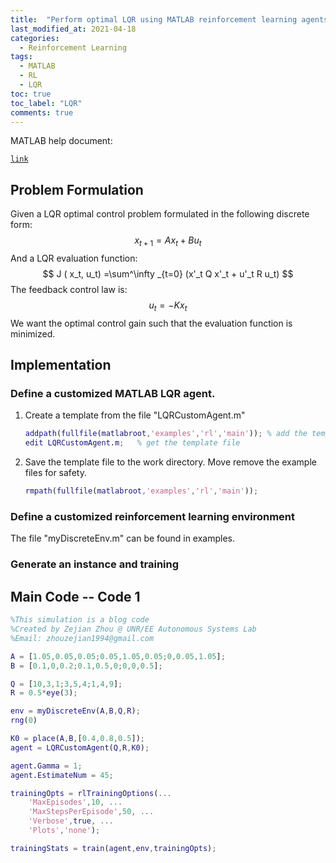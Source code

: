 ```yaml
---
title:  "Perform optimal LQR using MATLAB reinforcement learning agents"
last_modified_at: 2021-04-18
categories: 
  - Reinforcement Learning
tags:
  - MATLAB
  - RL
  - LQR
toc: true
toc_label: "LQR"
comments: true
---
```


MATLAB help document: 

[`link`](https://ww2.mathworks.cn/help/reinforcement-learning/ug/custom-agents.html)  


## Problem Formulation 

Given a LQR optimal control problem formulated in the following discrete form:
$$
x_{t+1}=Ax_t+Bu_t
$$
And a LQR evaluation function:
$$
J ( x_t, u_t) =\sum^\infty _{t=0} (x'_t Q x'_t + u'_t R u_t)
$$
The feedback control law is:
$$
u_t = -K x_t
$$
We want the optimal control gain such that the evaluation function is minimized. 

## Implementation 

### Define a customized MATLAB LQR agent. 

1. Create a template from the file "LQRCustomAgent.m"

   ```matlab
   addpath(fullfile(matlabroot,'examples','rl','main')); % add the template path
   edit LQRCustomAgent.m;	% get the template file
   ```
   
2. Save the template file to the work directory. Move remove the example files for safety.

   ```matlab
   rmpath(fullfile(matlabroot,'examples','rl','main')); 
   ```

### Define a customized reinforcement learning environment 

The file "myDiscreteEnv.m" can be found in examples.

### Generate an instance and training 

## Main Code -- Code 1

```matlab
%This simulation is a blog code
%Created by Zejian Zhou @ UNR/EE Autonomous Systems Lab
%Email: zhouzejian1994@gmail.com

A = [1.05,0.05,0.05;0.05,1.05,0.05;0,0.05,1.05];
B = [0.1,0,0.2;0.1,0.5,0;0,0,0.5]; 

Q = [10,3,1;3,5,4;1,4,9]; 
R = 0.5*eye(3);

env = myDiscreteEnv(A,B,Q,R);
rng(0)

K0 = place(A,B,[0.4,0.8,0.5]);
agent = LQRCustomAgent(Q,R,K0);

agent.Gamma = 1;
agent.EstimateNum = 45;

trainingOpts = rlTrainingOptions(...
    'MaxEpisodes',10, ...
    'MaxStepsPerEpisode',50, ...
    'Verbose',true, ...
    'Plots','none');

trainingStats = train(agent,env,trainingOpts);
```

